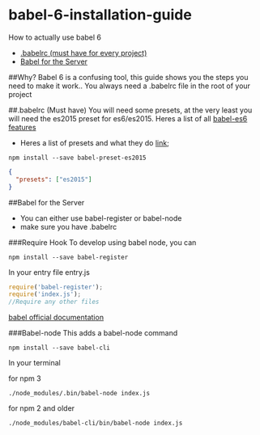 # babel-6-installation-guide
How to actually use babel 6

* [.babelrc (must have for every project)](#babelrc)
* [Babel for the Server](#babel-for-the-server)

##Why?
Babel 6 is a confusing tool, this guide shows you the steps you need to make it work..
You always need a .babelrc file in the root of your project

##<a name="babelrc"></a>.babelrc (Must have)
You will need some presets, at the very least you will need the es2015 preset for es6/es2015. Heres a list of all [babel-es6 features](http://kangax.github.io/compat-table/es6/#babel)

* Heres a list of presets and what they do [link](https://github.com/yangli1990/how-to-use-babel-6/blob/master/presets.md);

```
npm install --save babel-preset-es2015
```
````json
{
  "presets": ["es2015"]
}
````

##<a name="babel-for-the-server"></a>Babel for the Server
* You can either use babel-register or babel-node
* make sure you have .babelrc

###Require Hook
To develop using babel node, you can
```
npm install --save babel-register
```

In your entry file
entry.js
````javascript
require('babel-register');
require('index.js');
//Require any other files
````

[babel official documentation](https://babeljs.io/docs/setup/#babel_register)

###Babel-node
This adds a babel-node command
```
npm install --save babel-cli
```

In your terminal

for npm 3
```
./node_modules/.bin/babel-node index.js
```

for npm 2 and older
```
./node_modules/babel-cli/bin/babel-node index.js
```
